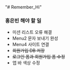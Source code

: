 "# Remember_Hi" 

### 홍은빈 해야 할 일
  - 미션 리스트 오류 해결
  - Menu2 문자 보내기 완성
  - Menu4 사이트 연결
  - ~~회원가입 DB 저장~~
  - ~~로그인 폼과 회원가입 폼 수정~~
  - 앱 바 색상 수정

